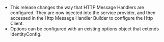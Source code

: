 - This release changes the way that HTTP Message Handlers are configured.  They are now injected into the service provider, and then accessed in the Http Message Handler Builder to configure the Http Client.
- Options can be configured with an existing options object that extends IdentityConfig.